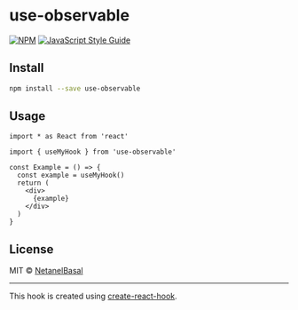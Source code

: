 # use-observable

> 

[![NPM](https://img.shields.io/npm/v/use-observable.svg)](https://www.npmjs.com/package/use-observable) [![JavaScript Style Guide](https://img.shields.io/badge/code_style-standard-brightgreen.svg)](https://standardjs.com)

## Install

```bash
npm install --save use-observable
```

## Usage

```tsx
import * as React from 'react'

import { useMyHook } from 'use-observable'

const Example = () => {
  const example = useMyHook()
  return (
    <div>
      {example}
    </div>
  )
}
```

## License

MIT © [NetanelBasal](https://github.com/NetanelBasal)

---

This hook is created using [create-react-hook](https://github.com/hermanya/create-react-hook).
